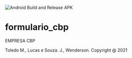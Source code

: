 ![Android Build and Release APK](https://github.com/wendersonj/formulario_cbp/workflows/Android%20Build%20and%20Release%20APK/badge.svg?branch=master)

# formulario_cbp

EMPRESA CBP


Toledo M., Lucas e Souza. J., Wenderson.
Copyright @ 2021
